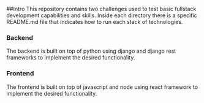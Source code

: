 ##Intro
This repository contains two challenges used to test basic fullstack development capabilities and skills.
Inside each directory there is a specific README.md file that indicates how to run each stack of technologies.
### Backend
The backend is built on top of python using django and django rest frameworks to implement the desired functionality.
### Frontend
The frontend is built on top of javascript and node using react framework to implement the desired functionality.